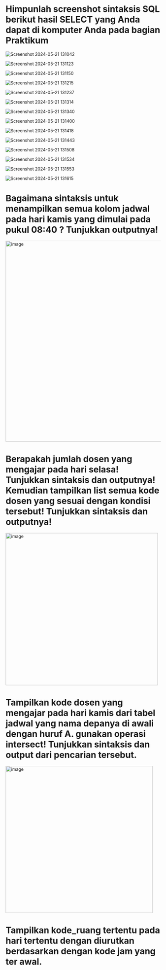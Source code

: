 <h1>Himpunlah screenshot sintaksis SQL berikut hasil SELECT yang Anda dapat di komputer Anda pada bagian Praktikum</h1>

![Screenshot 2024-05-21 131042](https://github.com/yurisaprilian/BASIS-DATA/assets/160213851/f091134d-c335-406d-af11-0a481b829351)

![Screenshot 2024-05-21 131123](https://github.com/yurisaprilian/BASIS-DATA/assets/160213851/fedb4836-b441-45ea-be71-deaf49ad82d4)

![Screenshot 2024-05-21 131150](https://github.com/yurisaprilian/BASIS-DATA/assets/160213851/c293b728-1fe2-4e8b-8618-c8f0997a2f60)

![Screenshot 2024-05-21 131215](https://github.com/yurisaprilian/BASIS-DATA/assets/160213851/b25b61c2-8d59-40c3-a538-07d271986299)

![Screenshot 2024-05-21 131237](https://github.com/yurisaprilian/BASIS-DATA/assets/160213851/3da617f3-f4a6-4b80-a83c-c08f12b24b8f)

![Screenshot 2024-05-21 131314](https://github.com/yurisaprilian/BASIS-DATA/assets/160213851/1a09e903-a69d-4e61-bfce-78ae5a132a30)

![Screenshot 2024-05-21 131340](https://github.com/yurisaprilian/BASIS-DATA/assets/160213851/e582bf5b-72f2-4ca4-b744-a7624ca8e834)

![Screenshot 2024-05-21 131400](https://github.com/yurisaprilian/BASIS-DATA/assets/160213851/1a321ded-ab75-43ae-aaaa-360f9d264cf6)

![Screenshot 2024-05-21 131418](https://github.com/yurisaprilian/BASIS-DATA/assets/160213851/ccb5a474-2926-49e8-bfb1-00ef99ecddc9)

![Screenshot 2024-05-21 131443](https://github.com/yurisaprilian/BASIS-DATA/assets/160213851/ff5d1433-77e1-4a22-8b91-ce8a4a82576b)

![Screenshot 2024-05-21 131508](https://github.com/yurisaprilian/BASIS-DATA/assets/160213851/1af9706b-f313-4c75-8e7e-df511a310e7d)

![Screenshot 2024-05-21 131534](https://github.com/yurisaprilian/BASIS-DATA/assets/160213851/ffd1d176-ed90-4d1d-8450-a70fe1abde02)

![Screenshot 2024-05-21 131553](https://github.com/yurisaprilian/BASIS-DATA/assets/160213851/027560f8-3844-4ed9-8321-27fd098b4cc4)

![Screenshot 2024-05-21 131615](https://github.com/yurisaprilian/BASIS-DATA/assets/160213851/dd738f4f-7f6c-4ddf-8d6d-5a01df451aeb)



<h1>Bagaimana sintaksis untuk menampilkan semua kolom jadwal pada hari kamis yang dimulai pada pukul 08:40 ? Tunjukkan outputnya!</h1>

<img width="652" alt="image" src="https://github.com/yurisaprilian/BASIS-DATA/assets/160213851/4ac25249-3e01-4d36-9147-3356299b95c4">
<h1>Berapakah jumlah dosen yang mengajar pada hari selasa! Tunjukkan sintaksis dan outputnya! Kemudian tampilkan list semua kode dosen yang sesuai dengan kondisi tersebut! Tunjukkan sintaksis dan outputnya!</h1>

<img width="494" alt="image" src="https://github.com/yurisaprilian/BASIS-DATA/assets/160213851/3bf35247-ffbb-41a0-9f7b-cac87fb9db4a">

<h1>Tampilkan kode dosen yang mengajar pada hari kamis dari tabel jadwal yang nama depanya di awali dengan huruf A. gunakan operasi intersect! Tunjukkan sintaksis dan output dari pencarian tersebut.</h1>
<img width="477" alt="image" src="https://github.com/yurisaprilian/BASIS-DATA/assets/160213851/f6ac1a76-ab05-443a-9a24-e3e55636d3be">
<h1>Tampilkan kode_ruang tertentu pada hari tertentu dengan diurutkan berdasarkan dengan kode jam yang ter awal.</h1>

